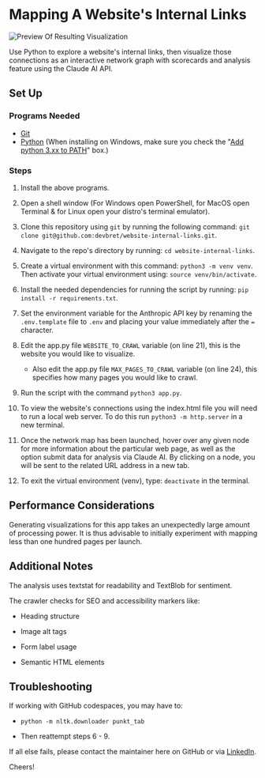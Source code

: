 # Mapping A Website's Internal Links

![Preview Of Resulting Visualization](https://hosting.photobucket.com/bbcfb0d4-be20-44a0-94dc-65bff8947cf2/ad55b31e-edf3-4a21-a6a2-3e61f4d84a0b.jpg)

Use Python to explore a website's internal links, then visualize those connections as an interactive network graph with scorecards and analysis feature using the Claude AI API.

## Set Up

### Programs Needed

- [Git](https://git-scm.com/downloads)
- [Python](https://www.python.org/downloads/) (When installing on Windows, make sure you check the "[Add python 3.xx to PATH](https://hosting.photobucket.com/images/i/bernhoftbret/python.png)" box.)

### Steps

1. Install the above programs.

2. Open a shell window (For Windows open PowerShell, for MacOS open Terminal & for Linux open your distro's terminal emulator).

3. Clone this repository using `git` by running the following command: `git clone git@github.com:devbret/website-internal-links.git`.

4. Navigate to the repo's directory by running: `cd website-internal-links`.

5. Create a virtual environment with this command: `python3 -m venv venv`. Then activate your virtual environment using: `source venv/bin/activate`.

6. Install the needed dependencies for running the script by running: `pip install -r requirements.txt`.

7. Set the environment variable for the Anthropic API key by renaming the `.env.template` file to `.env` and placing your value immediately after the `=` character.

8. Edit the app.py file `WEBSITE_TO_CRAWL` variable (on line 21), this is the website you would like to visualize.

   - Also edit the app.py file `MAX_PAGES_TO_CRAWL` variable (on line 24), this specifies how many pages you would like to crawl.

9. Run the script with the command `python3 app.py`.

10. To view the website's connections using the index.html file you will need to run a local web server. To do this run `python3 -m http.server` in a new terminal.

11. Once the network map has been launched, hover over any given node for more information about the particular web page, as well as the option submit data for analysis via Claude AI. By clicking on a node, you will be sent to the related URL address in a new tab.

12. To exit the virtual environment (venv), type: `deactivate` in the terminal.

## Performance Considerations

Generating visualizations for this app takes an unexpectedly large amount of processing power. It is thus advisable to initially experiment with mapping less than one hundred pages per launch.

## Additional Notes

The analysis uses textstat for readability and TextBlob for sentiment.

The crawler checks for SEO and accessibility markers like:

- Heading structure

- Image alt tags

- Form label usage

- Semantic HTML elements

## Troubleshooting

If working with GitHub codespaces, you may have to:

- `python -m nltk.downloader punkt_tab`

- Then reattempt steps 6 - 9.

If all else fails, please contact the maintainer here on GitHub or via [LinkedIn](https://www.linkedin.com/in/bernhoftbret/).

Cheers!
